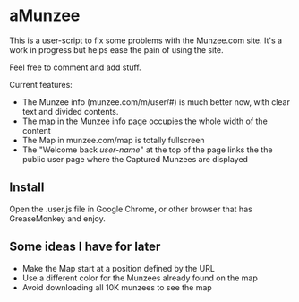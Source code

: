 # aMunzee #

This is a user-script to fix some problems with the Munzee.com site. It's a work in progress but helps ease the pain of using the site.

Feel free to comment and add stuff.

Current features:

* The Munzee info (munzee.com/m/user/#) is much better now, with clear text and divided contents.
* The map in the Munzee info page occupies the whole width of the content
* The Map in munzee.com/map is totally fullscreen
* The "Welcome back *user-name*" at the top of the page links the the public user page where the Captured Munzees are displayed


## Install ##

Open the .user.js file in Google Chrome, or other browser that has GreaseMonkey and enjoy.




## Some ideas I have for later ##

* Make the Map start at a position defined by the URL
* Use a different color for the Munzees already found on the map
* Avoid downloading all 10K munzees to see the map